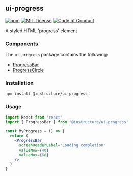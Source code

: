 ## ui-progress

[![npm][npm]][npm-url]
[![MIT License][license-badge]][license]
[![Code of Conduct][coc-badge]][coc]

A styled HTML 'progress' element

### Components

The `ui-progress` package contains the following:

- [ProgressBar](#ProgressBar)
- [ProgressCircle](#ProgressCircle)

### Installation

```sh
npm install @instructure/ui-progress
```

### Usage

```jsx
import React from 'react'
import { ProgressBar } from '@instructure/ui-progress'

const MyProgress = () => {
  return (
    <ProgressBar
      screenReaderLabel="Loading completion"
      valueNow={40}
      valueMax={60}
    />
  )
}
```

[npm]: https://img.shields.io/npm/v/@instructure/ui-progress.svg
[npm-url]: https://npmjs.com/package/@instructure/ui-progress
[license-badge]: https://img.shields.io/npm/l/instructure-ui.svg?style=flat-square
[license]: https://github.com/instructure/instructure-ui/blob/master/LICENSE.md
[coc-badge]: https://img.shields.io/badge/code%20of-conduct-ff69b4.svg?style=flat-square
[coc]: https://github.com/instructure/instructure-ui/blob/master/CODE_OF_CONDUCT.md
